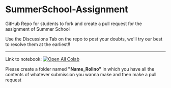 # SummerSchool-Assignment
GitHub Repo for students to fork and create a pull request for the assignment of Summer School

Use the Discussions Tab on the repo to post your doubts, we'll try our best to resolve them at the earliest!!

---

Link to notebook: [![Open All Colab](https://colab.research.google.com/assets/colab-badge.svg)](https://github.com/Vinayak-VG/SummerSchool-Assignment/blob/main/Python_and_GIT_Basics_Summer_School.ipynb)


Please create a folder named  **"Name_Rollno"** in which you have all the contents of whatever submission you wanna make and then make a pull request


